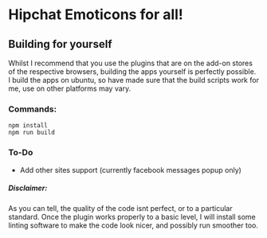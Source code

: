 # Hipchat Emoticons for all! #


## Building for yourself ##
Whilst I recommend that you use the plugins that are on the add-on stores of the respective browsers, building the apps yourself is perfectly possible. I build the apps on ubuntu, so have made sure that the build scripts work for me, use on other platforms may vary.


### Commands: ###
    npm install
    npm run build


### To-Do ###
* Add other sites support (currently facebook messages popup only)


##### Disclaimer: #####
As you can tell, the quality of the code isnt perfect, or to a particular standard. Once the plugin works properly to a basic level, I will install some linting software to make the code look nicer, and possibly run smoother too.